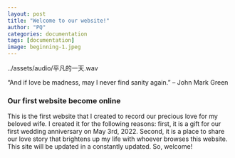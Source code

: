 ```yaml
---
layout: post
title: "Welcome to our website!"
author: "PQ"
categories: documentation
tags: [documentation]
image: beginning-1.jpeg
---
```


../assets/audio/平凡的一天.wav

“And if love be madness, may I never find sanity again.” – John Mark Green

### Our first website become online

This is the first website that I created to record our precious love for my beloved wife. I created it for the following reasons: first, it is a gift for our first wedding anniversary on May 3rd, 2022. Second, it is a place to share our love story that brightens up my life with whoever browses this website. This site will be updated in a constantly updated. So, welcome!

<!-- {% include embed-audio.html src="/assets/audio/平凡的一天.wav" %} -->
<!-- {% include open-embed.html %} -->
<!-- {% include embed-audio.html src="/assets/audio/平凡的一天.wav" %} -->
<!-- {% include embed-audio.html src="/assets/audio/Deep-ambient-electronic-music.mp3" %}  -->

<!-- https://www.youtube.com/watch?v=hz5VJerhvlE -->
<!-- ../assets/audio/Deep-ambient-electronic-music.mp3 -->
<!-- https://www.youtube.com/watch?v=hz5VJerhvlE?autoplay=1&loop=1&controls=0 -->
